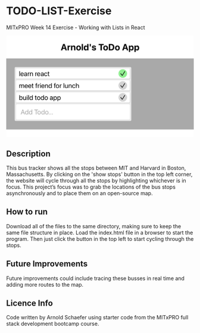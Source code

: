 # TODO-LIST-Exercise
MITxPRO Week 14 Exercise - Working with Lists in React

<img src= "screenshotToDoApp.png" width='600'/>

## Description
This bus tracker shows all the stops between MIT and Harvard in Boston, Massachusetts. By clicking on the 'show stops' button in the top left corner, the website will cycle through all the stops by highlighting whichever is in focus. This project’s focus was to grab the locations of the bus stops asynchronously and to place them on an open-source map.

## How to run
Download all of the files to the same directory, making sure to keep the same file structure in place. Load the index.html file in a browser to start the program. Then just click the button in the top left to start cycling through the stops.

## Future Improvements
Future improvements could include tracing these busses in real time and adding more routes to the map.

## Licence Info
Code written by Arnold Schaefer using starter code from the MITxPRO full stack development bootcamp course.
